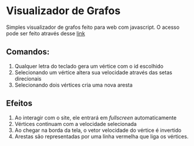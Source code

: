# Visualizador de Grafos
Simples visualizador de grafos feito para web com javascript.
O acesso pode ser feito através desse [link](https://cassiofb-dev.github.io/grafos/)
## Comandos:
 1. Qualquer letra do teclado gera um vértice com o id escolhido
 2. Selecionando um vértice altera sua velocidade através das setas direcionais
 3. Selecionando dois vértices cria uma nova aresta
## Efeitos
 1. Ao interagir com o site, ele entrará em *fullscreen* automaticamente
 2. Vértices continuam com a velocidade selecionada
 3. Ao chegar na borda da tela, o vetor velocidade do vértice é invertido
 4. Arestas são representadas por uma linha vermelha que liga os vértices.
